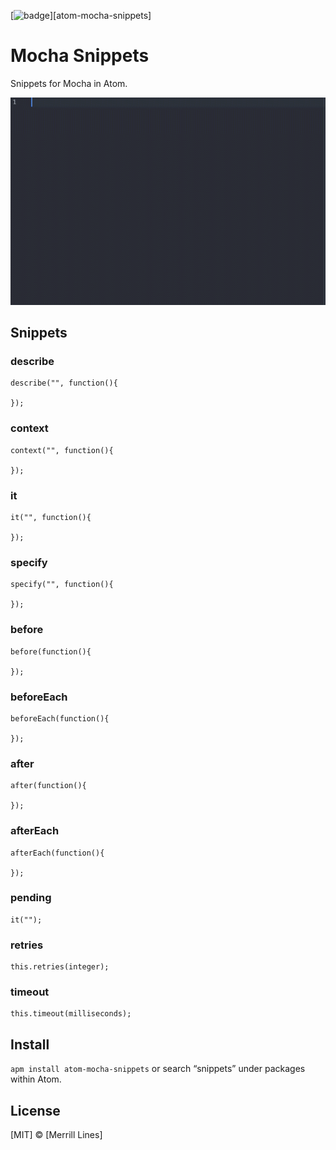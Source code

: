[![badge][apm]][atom-mocha-snippets]

# Mocha Snippets

Snippets for Mocha in Atom.

![](https://raw.githubusercontent.com/Linesmerrill/atom-mocha-snippets/master/images/usage.gif)

## Snippets

### describe

```
describe("", function(){

});
```

### context

```
context("", function(){

});
```

### it

```
it("", function(){

});
```
### specify

```
specify("", function(){

});
```

### before

```
before(function(){

});
```

### beforeEach

```
beforeEach(function(){

});
```

### after

```
after(function(){

});
```

### afterEach

```
afterEach(function(){

});
```

### pending

```
it("");
```

### retries

```
this.retries(integer);
```

### timeout

```
this.timeout(milliseconds);
```

Install
-------
`apm install atom-mocha-snippets` or search “snippets” under packages within Atom.

License
-------
[MIT] © [Merrill Lines]

[apm]:              https://img.shields.io/apm/v/atom-mocha-snippets.svg?style=flat-square
[package]:          https://atom.io/packages/atom-mocha-snippets
